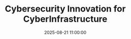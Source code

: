 ---
title: "Cybersecurity Innovation for CyberInfrastructure"
presenter: Dan Massey
event: CICI Presentation Series
date: '2025-08-21 11:00:00'
publish_on:
- path
- osg
- htcondor
description: 
keywords:
youtube_video_id: 
links:
  - name: Public slides (ppf)
    value: https://s3.web-assets.chtc.io/presentations/cici-week-one/cici-new-awards-overview.pdf
---